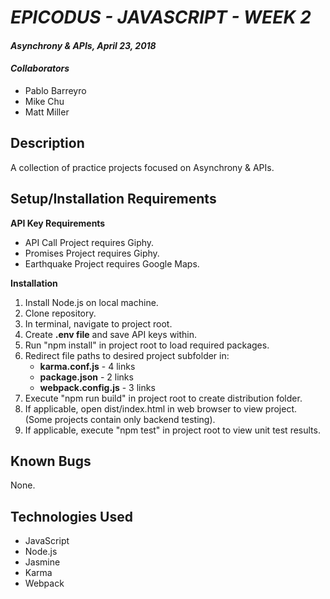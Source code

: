 # _EPICODUS - JAVASCRIPT - WEEK 2_

#### _Asynchrony & APIs, April 23, 2018_

#### _Collaborators_

* Pablo Barreyro
* Mike Chu
* Matt Miller

## Description

A collection of practice projects focused on Asynchrony & APIs.

## Setup/Installation Requirements

**API Key Requirements**

- API Call Project requires Giphy.
- Promises Project requires Giphy.
- Earthquake Project requires Google Maps.

**Installation**

1. Install Node.js on local machine.
2. Clone repository.
3. In terminal, navigate to project root.
4. Create **.env file** and save API keys within.
5. Run "npm install" in project root to load required packages.
6. Redirect file paths to desired project subfolder in:
    - **karma.conf.js** - 4 links
    - **package.json** - 2 links
    - **webpack.config.js** - 3 links
7. Execute "npm run build" in project root to create distribution folder.
8. If applicable, open dist/index.html in web browser to view project. (Some projects contain only backend testing).
9. If applicable, execute "npm test" in project root to view unit test results.

## Known Bugs

None.

## Technologies Used

* JavaScript
* Node.js
* Jasmine
* Karma
* Webpack

